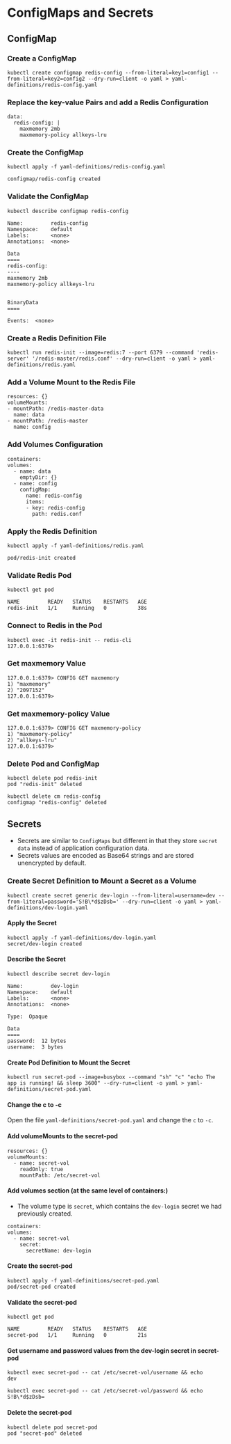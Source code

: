 # ConfigMaps and Secrets

## ConfigMap

### Create a ConfigMap

```shell
kubectl create configmap redis-config --from-literal=key1=config1 --from-literal=key2=config2 --dry-run=client -o yaml > yaml-definitions/redis-config.yaml
```

### Replace the key-value Pairs and add a Redis Configuration

```shell
data:
  redis-config: |
    maxmemory 2mb
    maxmemory-policy allkeys-lru
```

### Create the ConfigMap

```shell
kubectl apply -f yaml-definitions/redis-config.yaml

configmap/redis-config created
```

### Validate the ConfigMap

```shell
kubectl describe configmap redis-config

Name:         redis-config
Namespace:    default
Labels:       <none>
Annotations:  <none>

Data
====
redis-config:
----
maxmemory 2mb
maxmemory-policy allkeys-lru


BinaryData
====

Events:  <none>
```

### Create a Redis Definition File

```shell
kubectl run redis-init --image=redis:7 --port 6379 --command 'redis-server' '/redis-master/redis.conf' --dry-run=client -o yaml > yaml-definitions/redis.yaml
```

### Add a Volume Mount to the Redis File

```shell
resources: {}
volumeMounts:
- mountPath: /redis-master-data
  name: data
- mountPath: /redis-master
  name: config
```

### Add Volumes Configuration

```shell
containers:
volumes:
  - name: data
    emptyDir: {}
  - name: config
    configMap:
      name: redis-config
      items:
      - key: redis-config
        path: redis.conf
```

### Apply the Redis Definition

```shell
kubectl apply -f yaml-definitions/redis.yaml

pod/redis-init created
```

### Validate Redis Pod

```shell
kubectl get pod

NAME         READY   STATUS    RESTARTS   AGE
redis-init   1/1     Running   0          38s
```

### Connect to Redis in the Pod

```shell
kubectl exec -it redis-init -- redis-cli
127.0.0.1:6379>
```

### Get maxmemory Value

```shell
127.0.0.1:6379> CONFIG GET maxmemory
1) "maxmemory"
2) "2097152"
127.0.0.1:6379>
```

### Get maxmemory-policy Value

```shell
127.0.0.1:6379> CONFIG GET maxmemory-policy
1) "maxmemory-policy"
2) "allkeys-lru"
127.0.0.1:6379>
```

### Delete Pod and ConfigMap

```shell
kubectl delete pod redis-init
pod "redis-init" deleted
```

```shell
kubectl delete cm redis-config
configmap "redis-config" deleted
```

## Secrets

- Secrets are similar to `ConfigMaps` but different in that they store `secret data` instead of application configuration data.
- Secrets values are encoded as Base64 strings and are stored unencrypted by default.

### Create Secret Definition to Mount a Secret as a Volume

```shell
kubectl create secret generic dev-login --from-literal=username=dev --from-literal=password='S!B\*d$zDsb=' --dry-run=client -o yaml > yaml-definitions/dev-login.yaml
```

#### Apply the Secret

```shell
kubectl apply -f yaml-definitions/dev-login.yaml
secret/dev-login created
```

#### Describe the Secret

```shell
kubectl describe secret dev-login

Name:         dev-login
Namespace:    default
Labels:       <none>
Annotations:  <none>

Type:  Opaque

Data
====
password:  12 bytes
username:  3 bytes
```

#### Create Pod Definition to Mount the Secret

```shell
kubectl run secret-pod --image=busybox --command "sh" "c" "echo The app is running! && sleep 3600" --dry-run=client -o yaml > yaml-definitions/secret-pod.yaml
```

#### Change the c to -c

Open the file `yaml-definitions/secret-pod.yaml` and change the `c` to `-c`.

#### Add volumeMounts to the secret-pod

```shell
resources: {}
volumeMounts:
  - name: secret-vol
    readOnly: true
    mountPath: /etc/secret-vol
```

#### Add volumes section (at the same level of containers:)

- The volume type is `secret`, which contains the `dev-login` secret we had previously created.

```shell
containers:
volumes: 
  - name: secret-vol
    secret:
      secretName: dev-login
```

#### Create the secret-pod

```shell
kubectl apply -f yaml-definitions/secret-pod.yaml
pod/secret-pod created
```

#### Validate the secret-pod

```shell
kubectl get pod

NAME         READY   STATUS    RESTARTS   AGE
secret-pod   1/1     Running   0          21s
```

#### Get username and password values from the dev-login secret in secret-pod

```shell
kubectl exec secret-pod -- cat /etc/secret-vol/username && echo
dev

kubectl exec secret-pod -- cat /etc/secret-vol/password && echo
S!B\*d$zDsb=
```

#### Delete the secret-pod

```shell
kubectl delete pod secret-pod
pod "secret-pod" deleted
```
